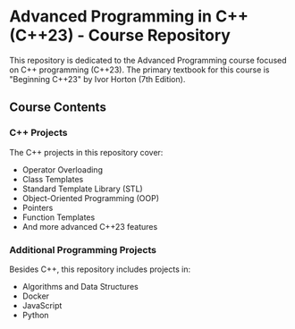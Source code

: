 # Advanced Programming in C++ (C++23) - Course Repository

This repository is dedicated to the Advanced Programming course focused on C++ programming (C++23). The primary textbook for this course is "Beginning C++23" by Ivor Horton (7th Edition).

## Course Contents

### C++ Projects

The C++ projects in this repository cover:
- Operator Overloading
- Class Templates
- Standard Template Library (STL)
- Object-Oriented Programming (OOP)
- Pointers
- Function Templates
- And more advanced C++23 features

### Additional Programming Projects

Besides C++, this repository includes projects in:
- Algorithms and Data Structures
- Docker
- JavaScript
- Python


